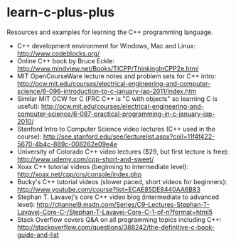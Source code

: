 learn-c-plus-plus
=================

Resources and examples for learning the C++ programming language.

* C++ development environment for Windows, Mac and Linux: http://www.codeblocks.org/
* Online C++ book by Bruce Eckle: http://www.mindview.net/Books/TICPP/ThinkingInCPP2e.html
* MIT OpenCourseWare lecture notes and problem sets for C++ intro: http://ocw.mit.edu/courses/electrical-engineering-and-computer-science/6-096-introduction-to-c-january-iap-2011/index.htm
* Similar MIT OCW for C (FRC C++ is "C with objects" so learning C is useful): http://ocw.mit.edu/courses/electrical-engineering-and-computer-science/6-087-practical-programming-in-c-january-iap-2010/
* Stanford Intro to Computer Science video lectures (C++ used in the course): http://see.stanford.edu/see/lecturelist.aspx?coll=11f4f422-5670-4b4c-889c-008262e09e4e
* University of Colorado C++ video lectures ($29, but first lecture is free): http://www.udemy.com/cpp-short-and-sweet/
* Xoax C++ tutorial videos (beginning to intermediate level): http://xoax.net/cpp/crs/console/index.php
* Bucky's C++ tutorial videos (slower paced, short videos for beginners): http://www.youtube.com/course?list=ECAE85DE8440AA6B83
* Stephan T. Lavavej's core C++ video blog (intermediate to advanced level): http://channel9.msdn.com/Series/C9-Lectures-Stephan-T-Lavavej-Core-C-/Stephan-T-Lavavej-Core-C-1-of-n?format=html5
* Stack Overflow covers Q&A on all programming topics including C++: http://stackoverflow.com/questions/388242/the-definitive-c-book-guide-and-list
